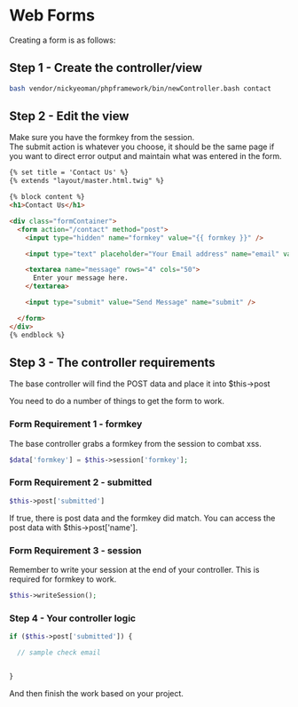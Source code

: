 # Web Forms

Creating a form is as follows:

## Step 1 - Create the controller/view

```bash
bash vendor/nickyeoman/phpframework/bin/newController.bash contact
```

## Step 2 - Edit the view

Make sure you have the formkey from the session.  
The submit action is whatever you choose, it should be the same page if you want to direct error output and maintain what was entered in the form.

```html
{% set title = 'Contact Us' %}
{% extends "layout/master.html.twig" %}

{% block content %}
<h1>Contact Us</h1>

<div class="formContainer">
  <form action="/contact" method="post">
    <input type="hidden" name="formkey" value="{{ formkey }}" />

    <input type="text" placeholder="Your Email address" name="email" value="{{ email }}" required>

    <textarea name="message" rows="4" cols="50">
      Enter your message here.
    </textarea>

    <input type="submit" value="Send Message" name="submit" />

  </form>
</div>
{% endblock %}
```

## Step 3 - The controller requirements

The base controller will find the POST data and place it into $this->post

You need to do a number of things to get the form to work.

### Form Requirement 1 - formkey

The base controller grabs a formkey from the session to combat xss.

```php
$data['formkey'] = $this->session['formkey'];
```

### Form Requirement 2 - submitted

```php
$this->post['submitted']
```
If true, there is post data and the formkey did match.
You can access the post data with $this->post['name'].

### Form Requirement 3 - session

Remember to write your session at the end of your controller.
This is required for formkey to work.

```php
$this->writeSession();
```

### Step 4 - Your controller logic

```php
if ($this->post['submitted']) {

  // sample check email


}
```

And then finish the work based on your project.
